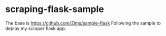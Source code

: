 # scraping-flask-sample

The base is 
https://github.com/Zims/sample-flask
Following the sample to deploy my scraper flask app.